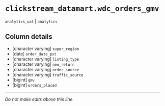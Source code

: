 # `clickstream_datamart.wdc_orders_gmv`
`analytics_uat` | `analytics`

## Column details
* [character varying] `super_region`
* [date]      `order_date_pst`
* [character varying] `listing_type`
* [character varying] `new_return`
* [character varying] `order_source`
* [character varying] `traffic_source`
* [bigint]    `gmv`
* [bigint]    `orders_placed`

-------------------------------------------------------------------------------
*Do not make edits above this line.*
